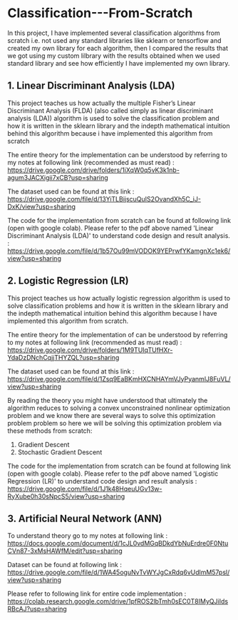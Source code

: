 # Classification---From-Scratch
In this project, I have implemented several classification algorithms from scratch i.e. not used any standard libraries like sklearn or tensorflow and created my own library for each algorithm, then I compared the results that we got using my custom lilbrary with the results obtained when we used standard library and see how efficiently I have implemented my own library.

  ## 1. Linear Discriminant Analysis (LDA)
 
  This project teaches us how actually the multiple Fisher’s Linear Discriminant Analysis (FLDA) (also called simply as linear discriminant analysis (LDA)) algorithm is used to solve the classification problem and how 
  it is written in the sklearn library and the indepth mathematical intuition behind this algorithm because i have implemented this algorithm from scratch

  The entire theory for the implementation can be understood by referring to my notes at following link (recommended as must read) :
  https://drive.google.com/drive/folders/1iXqW0q5vK3k1nb-agum3JACXigii7xCB?usp=sharing

  The dataset used can be found at this link :
  https://drive.google.com/file/d/13YiTLBijscuQuIS2OvandXh5C_iJ-DxK/view?usp=sharing

  The code for the implementation from scratch can be found at following link (open with google colab). Please refer to the pdf above named 'Linear Discriminant Analysis (LDA)' to understand code design and result 
  analysis.  :
  https://drive.google.com/file/d/1b57Ou99mVODOK9YEPrwfYKamgnXc1ek6/view?usp=sharing
  
  
  ## 2. Logistic Regression (LR)
  This project teaches us how actually logistic regression algorithm is used to solve classification problems and how it is written in the sklearn library and the indepth mathematical intuition behind this algorithm 
  because I have implemented this algorithm from scratch.

  The entire theory for the implementation of can be understood by referring to my notes at following link (recommended as must read) :
  https://drive.google.com/drive/folders/1M9TUIqTUfHXr-YdaDzDNchCqjjTHYZQL?usp=sharing
  
  The dataset used can be found at this link :
  https://drive.google.com/file/d/1Zsq9EaBKmHXCNHAYmVJyPyanmlJ8FuVL/view?usp=sharing

  By reading the theory you might have understood that ultimately the algorithm reduces to solving a convex unconstrained nonlinear optimization problem and we know there are several ways to solve this optimization 
  problem problem so here we will be solving this optimization problem via these methods from scratch:
  1. Gradient Descent
  2. Stochastic Gradient Descent
   
  The code for the implementation from scratch can be found at following link (open with google colab). Please refer to the pdf above named 'Logistic Regression (LR)' to understand code design and result analysis : 
  https://drive.google.com/file/d/1J1k48HqeuUGv13w-RyXube0h30sNpcS5/view?usp=sharing
  
  ## 3. Artificial Neural Network (ANN)
  
  To understand theory go to my notes at following link : https://docs.google.com/document/d/1cJL0vdMGqBDkdYbNuErdre0F0NtuCVn87-3xMsHAWfM/edit?usp=sharing
 
  Dataset can be found at following link : https://drive.google.com/file/d/1WA45oguNvTvWYJgCxRdq6vUdlmM57psl/view?usp=sharing
  
  Please refer to following link for entire code implementation : https://colab.research.google.com/drive/1pfROS2lbTmh0sEC0T8IMyQJiIdsRBcAJ?usp=sharing
